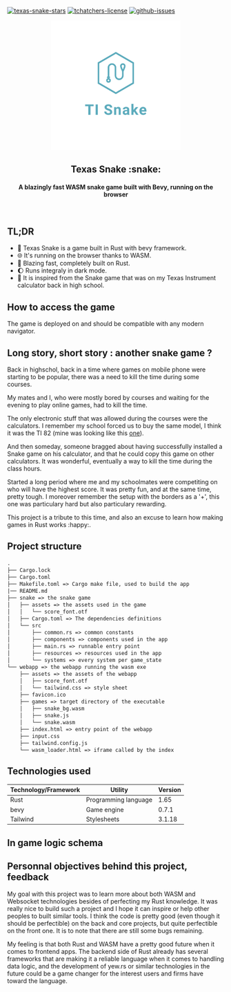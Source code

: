 [![texas-snake-stars](https://img.shields.io/github/stars/nag763/texas-snake?style=social)](https://github.com/nag763/texas-snake/stargazers)
[![tchatchers-license](https://img.shields.io/github/license/nag763/texas-snake)](https://raw.githubusercontent.com/nag763/texas-snake/main/LICENSE.md)
[![github-issues](https://img.shields.io/github/issues/nag763/texas-snake)](https://github.com/nag763/texas-snake/issues)

<p align="center"><img height="300" src="https://raw.githubusercontent.com/nag763/texas-snake/main/webapp/favicon.ico"></img></p>

<h2 align="center">Texas Snake :snake:</h2>
<h4 align="center">A blazingly fast WASM snake game built with Bevy, running on the browser</h4>

<p align="center"><img src=""></img></p>

## TL;DR

* :speech_balloon: Texas Snake is a game built in Rust with bevy framework. 
* :globe_with_meridians: It's running on the browser thanks to WASM.
* :rocket: Blazing fast, completely built on Rust.
* :moon: Runs integraly in dark mode.
* :abacus: It is inspired from the Snake game that was on my Texas Instrument calculator back in high school.

## How to access the game

The game is deployed on  and should be compatible with any modern navigator.

## Long story, short story : another snake game ?

Back in highschol, back in a time where games on mobile phone were starting to be popular, there was a need to kill the time during some courses.

My mates and I, who were mostly bored by courses and waiting for the evening to play online games, had to kill the time.

The only electronic stuff that was allowed during the courses were the calculators. I remember my school forced us to buy the same model, I think it was the TI 82 (mine was looking like this [one](https://www.amazon.fr/Texas-Instruments-Calculatrice-TI-Stats/dp/B0074AV98Q)).

And then someday, someone bragged about having successfully installed a Snake game on his calculator, and that he could copy this game on other calculators. It was wonderful, eventually a way to kill the time during the class hours.

Started a long period where me and my schoolmates were competiting on who will have the highest score. It was pretty fun, and at the same time, pretty tough. I moreover remember the setup with the borders as a '+', this one was particulary hard but also particulary rewarding.

This project is a tribute to this time, and also an excuse to learn how making games in Rust works :happy:.

## Project structure

```
.
├── Cargo.lock
├── Cargo.toml 
├── Makefile.toml => Cargo make file, used to build the app
|── README.md
├── snake => the snake game
│   ├── assets => the assets used in the game
│   │   └── score_font.otf
│   ├── Cargo.toml => The dependencies definitions
│   └── src
│       ├── common.rs => common constants
│       ├── components => components used in the app
│       ├── main.rs => runnable entry point
│       ├── resources => resources used in the app
│       └── systems => every system per game_state
└── webapp => the webapp running the wasm exe 
    ├── assets => the assets of the webapp
    │   ├── score_font.otf
    │   └── tailwind.css => style sheet
    ├── favicon.ico
    ├── games => target directory of the executable
    │   ├── snake_bg.wasm
    │   ├── snake.js
    │   └── snake.wasm
    ├── index.html => entry point of the webapp
    ├── input.css
    ├── tailwind.config.js
    └── wasm_loader.html => iframe called by the index
```

## Technologies used

|Technology/Framework|Utility                     |Version|
|--------------------|----------------------------|-------|
|Rust                |Programming language        |1.65   |
|bevy                |Game engine                 |0.7.1  |
|Tailwind            |Stylesheets                 |3.1.18 |

## In game logic schema



## Personnal objectives behind this project, feedback

My goal with this project was to learn more about both WASM and Websocket technologies besides of perfecting my Rust knowledge. It was really nice to build such a project and I hope it can inspire or help other peoples to built similar tools. I think the code is pretty good (even though it should be perfectible) on the back and core projects, but quite perfectible on the front one. It is to note that there are still some bugs remaining.

My feeling is that both Rust and WASM have a pretty good future when it comes to frontend apps. The backend side of Rust already has several frameworks that are making it a reliable language when it comes to handling data logic, and the development of yew.rs or similar technologies in the future could be a game changer for the interest users and firms have toward the language. 
